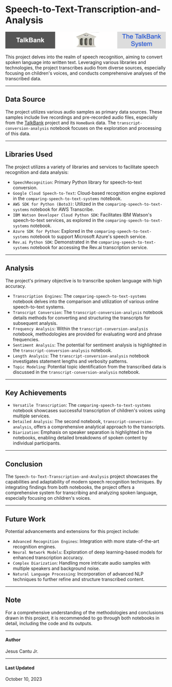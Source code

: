 # Speech-to-Text-Transcription-and-Analysis
<img src="TalkBank.png" alt="GitHub Image" width="550">

This project delves into the realm of speech recognition, aiming to convert spoken language into written text. Leveraging various libraries and technologies, the project transcribes audio from diverse sources, especially focusing on children's voices, and conducts comprehensive analyses of the transcribed data.

---

## Data Source
The project utilizes various audio samples as primary data sources. These samples include live recordings and pre-recorded audio files, especially from the [TalkBank](https://talkbank.org/) project and its `HomeBank` data. The `transcript-conversion-analysis` notebook focuses on the exploration and processing of this data.

---

## Libraries Used
The project utilizes a variety of libraries and services to facilitate speech recognition and data analysis:

- `SpeechRecognition`: Primary Python library for speech-to-text conversion.
- `Google Cloud Speech-to-Text`: Cloud-based recognition engine explored in the `comparing-speech-to-text-systems` notebook.
- `AWS SDK for Python (Boto3)`: Utilized in the `comparing-speech-to-text-systems` notebook for AWS Transcribe.
- `IBM Watson Developer Cloud Python SDK`: Facilitates IBM Watson's speech-to-text services, as explored in the `comparing-speech-to-text-systems` notebook.
- `Azure SDK for Python`: Explored in the `comparing-speech-to-text-systems` notebook to support Microsoft Azure's speech service.
- `Rev.ai Python SDK`: Demonstrated in the `comparing-speech-to-text-systems` notebook for accessing the Rev.ai transcription service.

---
## Analysis
The project's primary objective is to transcribe spoken language with high accuracy. 

- `Transcription Engines`: The `comparing-speech-to-text-systems` notebook delves into the comparison and utilization of various online speech-to-text systems.
- `Transcript Conversion`: The `transcript-conversion-analysis` notebook details methods for converting and structuring the transcripts for subsequent analysis.
- `Frequency Analysis`: Within the `transcript-conversion-analysis` notebook, methodologies are provided for evaluating word and phrase frequencies.
- `Sentiment Analysis`: The potential for sentiment analysis is highlighted in the `transcript-conversion-analysis` notebook.
- `Length Analysis`: The `transcript-conversion-analysis` notebook investigates statement lengths and verbosity patterns.
- `Topic Modeling`: Potential topic identification from the transcribed data is discussed in the `transcript-conversion-analysis` notebook.

---
## Key Achievements
- `Versatile Transcription`: The `comparing-speech-to-text-systems` notebook showcases successful transcription of children's voices using multiple services.
- `Detailed Analysis`: The second notebook, `transcript-conversion-analysis`, offers a comprehensive analytical approach to the transcripts.
- `Diarization`: Emphasis on speaker separation is highlighted in the notebooks, enabling detailed breakdowns of spoken content by individual participants.

---
## Conclusion
The `Speech-to-Text-Transcription-and-Analysis` project showcases the capabilities and adaptability of modern speech recognition techniques. By integrating findings from both notebooks, the project offers a comprehensive system for transcribing and analyzing spoken language, especially focusing on children's voices.

---
## Future Work
Potential advancements and extensions for this project include:
- `Advanced Recognition Engines`: Integration with more state-of-the-art recognition engines.
- `Neural Network Models`: Exploration of deep learning-based models for enhanced transcription accuracy.
- `Complex Diarization`: Handling more intricate audio samples with multiple speakers and background noise.
- `Natural Language Processing`: Incorporation of advanced NLP techniques to further refine and structure transcribed content.

---
## Note
For a comprehensive understanding of the methodologies and conclusions drawn in this project, it is recommended to go through both notebooks in detail, including the code and its outputs.

---
#### Author
Jesus Cantu Jr.

---
#### Last Updated
October 10, 2023
